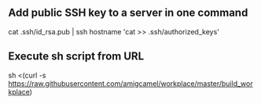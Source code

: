 ## Add public SSH key to a server in one command
cat .ssh/id_rsa.pub | ssh hostname 'cat >> .ssh/authorized_keys'

## Execute sh script from URL
sh <(curl -s https://raw.githubusercontent.com/amigcamel/workplace/master/build_workplace)
